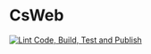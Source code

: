 # CsWeb
[![Lint Code, Build, Test and Publish](https://github.com/OlivierMantz/CsWeb/actions/workflows/build_test_publish.yaml/badge.svg?event=push)](https://github.com/OlivierMantz/CsWeb/actions/workflows/build_test_publish.yaml)